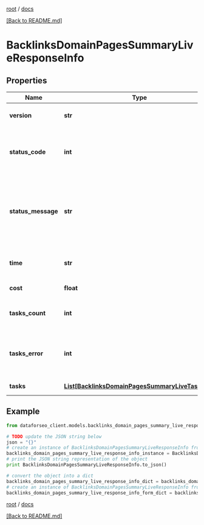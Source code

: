[root](./../ "root") / [docs](./ "docs")

[[Back to README.md]](./../README.md "[Back to README.md]")

# BacklinksDomainPagesSummaryLiveResponseInfo

## Properties

Name | Type | Description | Notes
------------ | ------------- | ------------- | -------------
**version** | **str** | the current version of the API | [optional]
**status_code** | **int** | general status code you can find the full list of the response codes here | [optional]
**status_message** | **str** | general informational message you can find the full list of general informational messages here | [optional]
**time** | **str** | total execution time, seconds | [optional]
**cost** | **float** | total tasks cost, USD | [optional]
**tasks_count** | **int** | the number of tasks in the tasks array | [optional]
**tasks_error** | **int** | the number of tasks in the tasks array returned with an error | [optional]
**tasks** | [**List[BacklinksDomainPagesSummaryLiveTaskInfo]**](BacklinksDomainPagesSummaryLiveTaskInfo.md) | array of tasks | [optional]

## Example

```python
from dataforseo_client.models.backlinks_domain_pages_summary_live_response_info import BacklinksDomainPagesSummaryLiveResponseInfo

# TODO update the JSON string below
json = "{}"
# create an instance of BacklinksDomainPagesSummaryLiveResponseInfo from a JSON string
backlinks_domain_pages_summary_live_response_info_instance = BacklinksDomainPagesSummaryLiveResponseInfo.from_json(json)
# print the JSON string representation of the object
print BacklinksDomainPagesSummaryLiveResponseInfo.to_json()

# convert the object into a dict
backlinks_domain_pages_summary_live_response_info_dict = backlinks_domain_pages_summary_live_response_info_instance.to_dict()
# create an instance of BacklinksDomainPagesSummaryLiveResponseInfo from a dict
backlinks_domain_pages_summary_live_response_info_form_dict = backlinks_domain_pages_summary_live_response_info.from_dict(backlinks_domain_pages_summary_live_response_info_dict)
```

  

[root](./../ "root") / [docs](./ "docs")

[[Back to README.md]](./../README.md "[Back to README.md]")